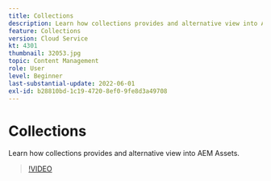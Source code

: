 ```yaml
---
title: Collections
description: Learn how collections provides and alternative view into AEM Assets.
feature: Collections
version: Cloud Service
kt: 4301
thumbnail: 32053.jpg
topic: Content Management
role: User
level: Beginner
last-substantial-update: 2022-06-01
exl-id: b28810bd-1c19-4720-8ef0-9fe8d3a49708
---
```

# Collections

Learn how collections provides and alternative view into AEM Assets.

>[!VIDEO](https://video.tv.adobe.com/v/32053/?quality=12&learn=on&hidetitle=true)
